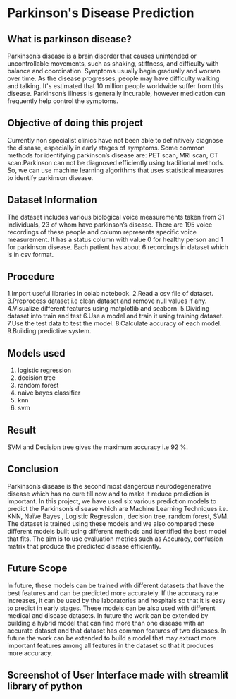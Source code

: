 # Parkinson's Disease Prediction

## What is parkinson disease?

Parkinson’s disease is a brain disorder that causes unintended or uncontrollable movements, such as shaking, stiffness, and difficulty with balance and coordination.
Symptoms usually begin gradually and worsen over time. As the disease progresses, people may have difficulty walking and talking.
It's estimated that 10 million people worldwide suffer from this disease.
Parkinson’s illness is generally incurable, however medication can frequently help control the symptoms.

## Objective of doing this project
Currently non specialist clinics have not been able to definitively diagnose the disease, especially in early stages of symptoms.
Some common methods for identifying parkinson’s disease are: PET scan, MRI scan, CT scan.Parkinson can not be diagnosed efficiently using traditional methods.
So, we can use machine learning algorithms that uses statistical measures to identify parkinson disease.

## Dataset Information

The dataset includes various biological voice measurements taken from 31 individuals, 23 of whom have parkinson’s disease.
There are 195 voice recordings of these people and column represents specific voice measurement.
It has a status column with value 0 for healthy person and 1 for parkinson disease.
Each patient has about 6 recordings in dataset which is in csv format.

## Procedure

1.Import useful libraries in colab notebook.
2.Read  a csv file of dataset.
3.Preprocess dataset i.e clean dataset and remove null values if any.
4.Visualize different features using matplotlib and seaborn.
5.Dividing dataset into train and test 
6.Use a model and train it using training dataset.
7.Use the test data to test the model.
8.Calculate accuracy of each model.
9.Building predictive system.

## Models used

1. logistic regression
2. decision tree
3. random forest
4. naive bayes classifier
5. knn
6. svm

## Result
  SVM and Decision tree gives the maximum accuracy i.e 92 %.

## Conclusion
Parkinson’s disease is the second most dangerous neurodegenerative disease which has no cure till now and to make it reduce prediction is important. 
In this project, we have used six various prediction models to predict the Parkinson’s disease which are Machine Learning Techniques i.e.
KNN, Naïve Bayes , Logistic Regression , decision tree, random forest, SVM. 
The dataset is trained using these models and we also compared these different models built using different methods and identified the best model that fits.
The aim is to use evaluation metrics such as Accuracy, confusion matrix that produce the predicted disease efficiently.

## Future Scope

In future, these models can be trained with different datasets that have the best features and can be
predicted more accurately. If the accuracy rate increases, it can be used by the laboratories and
hospitals so that it is easy to predict in early stages.
These models can be also used with different medical and disease datasets. In future the work can be extended by building a hybrid model that can find more than one disease with an accurate dataset and that dataset has common features of
two diseases. 
In future the work can be extended to build a model that may extract more important
features among all features in the dataset so that it produces more accuracy.

## Screenshot of User Interface made with streamlit library of python








